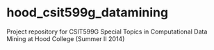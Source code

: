 hood_csit599g_datamining
========================

Project repository for CSIT599G Special Topics in Computational Data Mining at Hood College (Summer II 2014)
